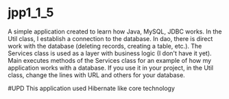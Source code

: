 # jpp1_1_5
A simple application created to learn how Java, MySQL, JDBC works. In the Util class, I establish a connection to the database. In dao, there is direct work with the database (deleting records, creating a table, etc.). The Services class is used as a layer with business logic (I don't have it yet). Main executes methods of the Services class for an example of how my application works with a database. If you use it in your project, in the Util class, change the lines with URL and others for your database.

#UPD
This application used Hibernate like core technology
